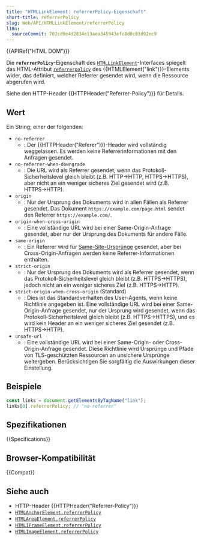 ```yaml
---
title: "HTMLLinkElement: referrerPolicy-Eigenschaft"
short-title: referrerPolicy
slug: Web/API/HTMLLinkElement/referrerPolicy
l10n:
  sourceCommit: 702cd9e4d2834e13aea345943efc8d0c03d92ec9
---
```


{{APIRef("HTML DOM")}}

Die **`referrerPolicy`**-Eigenschaft des [`HTMLLinkElement`](/de/docs/Web/API/HTMLLinkElement)-Interfaces
spiegelt das HTML-Attribut [`referrerpolicy`](/de/docs/Web/HTML/Element/link#referrerpolicy) des
{{HTMLElement("link")}}-Elements wider, das definiert, welcher Referrer gesendet wird, wenn die
Ressource abgerufen wird.

Siehe den HTTP-Header {{HTTPHeader("Referrer-Policy")}} für Details.

## Wert

Ein String; einer der folgenden:

- `no-referrer`
  - : Der {{HTTPHeader("Referer")}}-Header wird vollständig weggelassen. Es werden keine Referrerinformationen mit den Anfragen gesendet.
- `no-referrer-when-downgrade`
  - : Die URL wird als Referrer gesendet, wenn das Protokoll-Sicherheitslevel gleich bleibt (z.B. HTTP→HTTP, HTTPS→HTTPS), aber nicht an ein weniger sicheres Ziel gesendet wird (z.B. HTTPS→HTTP).
- `origin`
  - : Nur der Ursprung des Dokuments wird in allen Fällen als Referrer gesendet.
    Das Dokument `https://example.com/page.html` sendet den Referrer
    `https://example.com/`.
- `origin-when-cross-origin`
  - : Eine vollständige URL wird bei einer Same-Origin-Anfrage gesendet, aber nur der Ursprung des Dokuments für andere Fälle.
- `same-origin`
  - : Ein Referrer wird für [Same-Site-Ursprünge](/de/docs/Web/Security/Same-origin_policy) gesendet, aber
    bei Cross-Origin-Anfragen werden keine Referrer-Informationen enthalten.
- `strict-origin`
  - : Nur der Ursprung des Dokuments wird als Referrer gesendet, wenn das Protokoll-Sicherheitslevel gleich bleibt (z.B. HTTPS→HTTPS), jedoch nicht an ein weniger sicheres Ziel (z.B. HTTPS→HTTP).
- `strict-origin-when-cross-origin` (Standard)
  - : Dies ist das Standardverhalten des User-Agents, wenn keine Richtlinie angegeben ist. Eine vollständige URL wird bei einer Same-Origin-Anfrage gesendet, nur der Ursprung wird gesendet, wenn das
    Protokoll-Sicherheitslevel gleich bleibt (z.B. HTTPS→HTTPS), und es wird kein Header an ein
    weniger sicheres Ziel gesendet (z.B. HTTPS→HTTP).
- `unsafe-url`
  - : Eine vollständige URL wird bei einer Same-Origin- oder Cross-Origin-Anfrage gesendet. Diese Richtlinie wird Ursprünge und Pfade von TLS-geschützten Ressourcen an unsichere Ursprünge weitergeben.
    Berücksichtigen Sie sorgfältig die Auswirkungen dieser Einstellung.

## Beispiele

```js
const links = document.getElementsByTagName("link");
links[0].referrerPolicy; // "no-referrer"
```

## Spezifikationen

{{Specifications}}

## Browser-Kompatibilität

{{Compat}}

## Siehe auch

- HTTP-Header {{HTTPHeader("Referrer-Policy")}}
- [`HTMLAnchorElement.referrerPolicy`](/de/docs/Web/API/HTMLAnchorElement/referrerPolicy)
- [`HTMLAreaElement.referrerPolicy`](/de/docs/Web/API/HTMLAreaElement/referrerPolicy)
- [`HTMLIFrameElement.referrerPolicy`](/de/docs/Web/API/HTMLIFrameElement/referrerPolicy)
- [`HTMLImageElement.referrerPolicy`](/de/docs/Web/API/HTMLImageElement/referrerPolicy)
